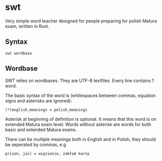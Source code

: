 # swt
Very simple word teacher designed for people preparing for polish Matura exam, written in Rust.

## Syntax
```
swt wordbase
```

## Wordbase
SWT relies on wordbases. They are UTF-8 textfiles. Every line contains 1 word.

The basic syntax of the word is (whitespaces between commas, equation signs and asterisks are ignored):
```
(*)english_meanings = polish_meanings
```

Asterisk at beginning of definition is optional. It means that this word is on extended Matura exam level. Words without asterisk are words for both basic and extended Matura exams.

There can be multiple meanings both in English and in Polish, they should be seperated by commas, e.g
```
prison, jail = więzienie, zakład karny
```
